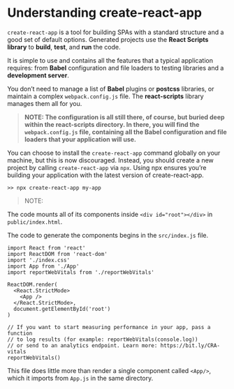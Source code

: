 # Understanding create-react-app

`create-react-app` is a tool for building SPAs with a standard structure and a good set of default options. Generated projects use the **React Scripts library** to **build**, **test**, and **run** the code.

It is simple to use and contains all the features that a typical application requires: from **Babel** configuration and file loaders to testing libraries and a **development server**.

You don’t need to manage a list of **Babel** plugins or **postcss** libraries, or maintain a complex `webpack.config.js` file. The **react-scripts** library manages them all for you.

> **NOTE: The configuration is all still there, of course, but buried deep within the react-scripts directory. In there, you will find the `webpack.config.js` file, containing all the Babel configuration and file loaders that your application will use.**

You can choose to install the `create-react-app` command globally on your machine, but this is now discouraged. Instead, you should create a new project by calling `create-react-app` via `npx`. Using npx ensures you’re building your application with the latest version of create-react-app.

```
>> npx create-react-app my-app
```

> NOTE:

The code mounts all of its components inside `<div id="root"></div>` in `public/index.html`.

The code to generate the components begins in the `src/index.js` file.

```
import React from 'react'
import ReactDOM from 'react-dom'
import './index.css'
import App from './App'
import reportWebVitals from './reportWebVitals'

ReactDOM.render(
  <React.StrictMode>
    <App />
  </React.StrictMode>,
  document.getElementById('root')
)

// If you want to start measuring performance in your app, pass a function
// to log results (for example: reportWebVitals(console.log))
// or send to an analytics endpoint. Learn more: https://bit.ly/CRA-vitals
reportWebVitals()
```

This file does little more than render a single component called `<App/>`, which it imports from `App.js` in the same directory.
